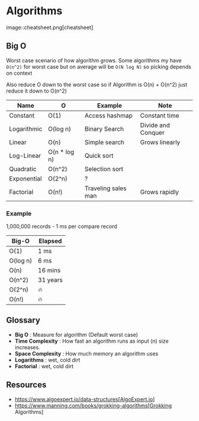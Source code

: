 # Algorithms

image::cheatsheet.png[cheatsheet]

## Big O

Worst case scenario of how algorithm grows.
Some algorithms my have `O(n^2)` for worst case
but on average will be `O(N log N)` so picking depends on context

Also reduce O down to the worst case so if Algorithm is O(n) + O(n^2) just reduce it down to O(n^2)

| Name | O | Example | Note
|-------------- | -------------- | --- | --- |
| Constant | O(1) | Access hashmap | Constant time
| Logarithmic | O(log n) | Binary Search | Divide and Conquer
| Linear | O(n) | Simple search | Grows linearly
| Log-Linear | O(n * log n) | Quick sort |
| Quadratic | O(n^2) | Selection sort |
| Exponential | O(2^n) | ? |
| Factorial | O(n!) | Traveling sales man | Grows rapidly

### Example

1,000,000 records - 1 ms per compare record

| Big-O | Elapsed |
|-------------- | -------------- |
| O(1) | 1 ms |
| O(log n) | 6 ms |
| O(n) | 16 mins |
| O(n^2) | 31 years |
| O(2^n) | 🔥 |
| O(n!) | 🔥 |

## Glossary

* **Big O** : Measure for algorithm (Default worst case)
* **Time Complexity** : How fast an algorithm runs as input (n) size increases.
* **Space Complexity** : How much memory an algorithm uses
* **Logarithms** : wet, cold dirt
* **Factorial** : wet, cold dirt

## Resources

* <https://www.algoexpert.io/data-structures[AlgoExpert.io>]
* <https://www.manning.com/books/grokking-algorithms[Grokking> Algorithms]
